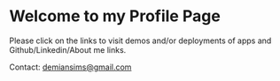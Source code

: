 # Welcome to my Profile Page

Please click on the links to visit demos and/or deployments of apps and Github/Linkedin/About me links. 

Contact: demiansims@gmail.com

